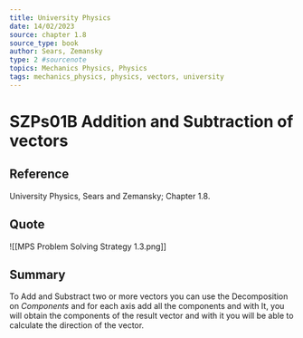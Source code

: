 ```yaml
---
title: University Physics
date: 14/02/2023
source: chapter 1.8
source_type: book 
author: Sears, Zemansky
type: 2 #sourcenote
topics: Mechanics Physics, Physics
tags: mechanics_physics, physics, vectors, university
---
```

# SZPs01B Addition and Subtraction of vectors

## **Reference**
University Physics, Sears and Zemansky; Chapter 1.8.

## **Quote**
 ![[MPS Problem Solving Strategy 1.3.png]]

## **Summary**
To Add and Substract two or more vectors you can use the Decomposition on *Components* and for each axis add all the components and with It, you will obtain the components of the result vector and with it you will be able to calculate the direction of the vector.